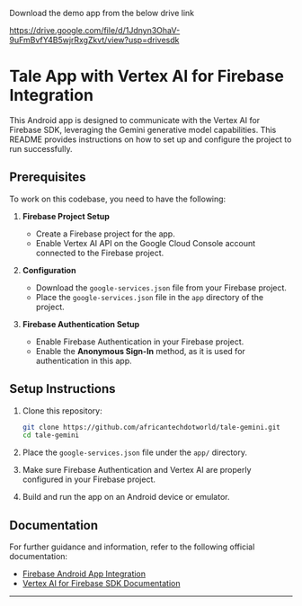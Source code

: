 
Download the demo app from the below drive link

https://drive.google.com/file/d/1Jdnyn3OhaV-9uFmBvfY4B5wjrRxgZkvt/view?usp=drivesdk

# Tale App with Vertex AI for Firebase Integration

This Android app is designed to communicate with the Vertex AI for Firebase SDK, leveraging the Gemini generative model capabilities. This README provides instructions on how to set up and configure the project to run successfully.

## Prerequisites

To work on this codebase, you need to have the following:

1. **Firebase Project Setup**
   - Create a Firebase project for the app.
   - Enable Vertex AI API on the Google Cloud Console account connected to the Firebase project.

2. **Configuration**
   - Download the `google-services.json` file from your Firebase project.
   - Place the `google-services.json` file in the `app` directory of the project.

3. **Firebase Authentication Setup**
   - Enable Firebase Authentication in your Firebase project.
   - Enable the **Anonymous Sign-In** method, as it is used for authentication in this app.

## Setup Instructions

1. Clone this repository:
   ```bash
   git clone https://github.com/africantechdotworld/tale-gemini.git
   cd tale-gemini
   ```

2. Place the `google-services.json` file under the `app/` directory.

3. Make sure Firebase Authentication and Vertex AI are properly configured in your Firebase project.

4. Build and run the app on an Android device or emulator.

## Documentation

For further guidance and information, refer to the following official documentation:

- [Firebase Android App Integration](https://firebase.google.com/docs/android/setup)
- [Vertex AI for Firebase SDK Documentation](https://firebase.google.com/docs/vertex-ai)

---
